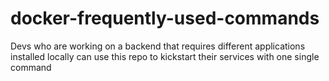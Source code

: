 # docker-frequently-used-commands
Devs who are working on a backend that requires different applications installed locally can use this repo to kickstart their services with one single command
